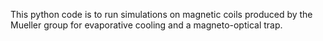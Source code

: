 This python code is to run simulations on magnetic coils produced by the Mueller group for evaporative cooling and a magneto-optical trap. 
